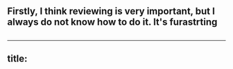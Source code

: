 ## Firstly, I think reviewing is very important, but I always do not know how to do it. It's furastrting
##
##
##
---
title: 
---

##